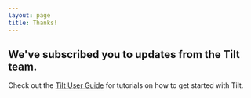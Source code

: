 ```yaml
---
layout: page
title: Thanks!
---
```


## We've subscribed you to updates from the Tilt team.

Check out the <a href="{{site.docsurl}}/install">Tilt User Guide</a> for tutorials on how to get started with Tilt.
